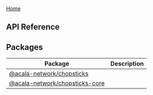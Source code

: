 <!-- Home page for chopstick docs site -->
[Home](./index.md)

## API Reference

## Packages

|  Package | Description |
|  --- | --- |
|  [@acala-network/chopsticks](./chopsticks.md)             |  |
|  [@acala-network/chopsticks-core](./chopsticks-core.md)   |  |